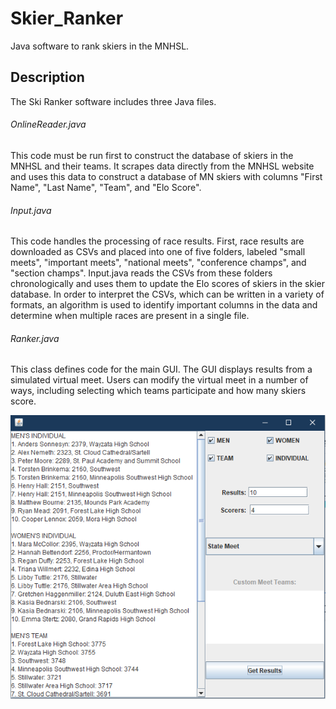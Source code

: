 # Skier_Ranker
Java software to rank skiers in the MNHSL.

## Description

The Ski Ranker software includes three Java files.

###### OnlineReader.java
This code must be run first to construct the database of skiers in the MNHSL and their teams. It scrapes data directly from the MNHSL website and uses this data to construct a database of MN skiers with columns "First Name", "Last Name", "Team", and "Elo Score".

###### Input.java
This code handles the processing of race results. First, race results are downloaded as CSVs and placed into one of five folders, labeled "small meets", "important meets", "national meets", "conference champs", and "section champs". Input.java reads the CSVs from these folders chronologically and uses them to update the Elo scores of skiers in the skier database. In order to interpret the CSVs, which can be written in a variety of formats, an algorithm is used to identify important columns in the data and determine when multiple races are present in a single file.

###### Ranker.java
This class defines code for the main GUI. The GUI displays results from a simulated virtual meet. Users can modify the virtual meet in a number of ways, including selecting which teams participate and how many skiers score.

![](GUI.PNG)




